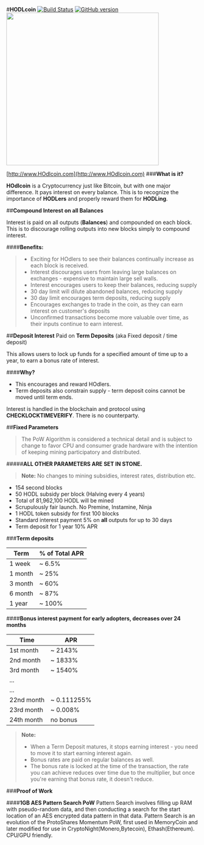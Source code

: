 #**HODLcoin** [![Build Status](https://travis-ci.org/HOdlcoin/HOdlcoin.svg?branch=HODLCoin0.11.3)](https://travis-ci.org/HOdlcoin/HOdlcoin) [![GitHub version](https://badge.fury.io/gh/HOdlcoin%2FHOdlcoin.svg)](https://badge.fury.io/gh/HOdlcoin%2FHOdlcoin)
<img src="http://i.imgur.com/5EAaA7b.png" width="400">

[http://www.HOdlcoin.com](http://www.HOdlcoin.com)
###**What is it?**

**HOdlcoin** is a Cryptocurrency just like Bitcoin, but with one major difference. It pays interest on every balance. This is to recognize the importance of **HODLers** and properly reward them for **HODLing**.

##**Compound Interest on all Balances**

Interest is paid on all outputs (**Balances**) and compounded on each block. This is to discourage rolling outputs into new blocks simply to compound interest.

####**Benefits:**
> -  Exciting for HOdlers to see their balances continually increase as each block is received.
> -  Interest discourages users from leaving large balances on exchanges - expensive to maintain large sell walls.
> -  Interest encourages users to keep their balances, reducing supply
> -  30 day limit will dilute abandoned balances, reducing supply
> -  30 day limit encourages term deposits, reducing supply
> -  Encourages exchanges to trade in the coin, as they can earn interest on customer's deposits
> -  Unconfirmed transactions become more valuable over time, as their inputs continue to earn interest. 

##**Deposit Interest** 
Paid on **Term Deposits** (aka Fixed deposit / time deposit)

This allows users to lock up funds for a specified amount of time up to a year, to earn a bonus rate of interest.  

####**Why?**

 - This encourages and reward HOdlers.
 - Term deposits also constrain supply - term deposit coins cannot be moved until term ends.

Interest is handled in the blockchain and protocol using **CHECKLOCKTIMEVERIFY**. There is no counterparty. 

##**Fixed Parameters**
> The PoW Algorithm is considered a technical detail and is subject to change to favor CPU and consumer grade hardware with the intention of keeping mining participatory and distributed.

#####**ALL OTHER PARAMETERS ARE SET IN STONE.**

> **Note:** No changes to mining subsidies, interest rates, distribution etc.

 - 154 second blocks
 - 50 HODL subsidy per block (Halving every 4 years)
 - Total of 81,962,100 HODL will be mined
 - Scrupulously fair launch. No Premine, Instamine, Ninja
 - 1 HODL token subsidy for first 100 blocks
 - Standard interest payment 5% on **all** outputs for up to 30 days
 - Term deposit for 1 year 10% APR

###**Term deposits**

Term     | % of Total APR
-------- | ---
1 week   | ~ 6.5%
1 month  | ~ 25%
3 month  | ~ 60%
6 month  | ~ 87%
1 year   | ~ 100% 


####**Bonus interest payment for early adopters, decreases over 24 months**

Time     |  APR
-------- | ---
1st month | ~ 2143%
2nd month | ~ 1833%
3rd month | ~ 1540%
...      | 
...      |  
22nd month | ~ 0.111255%
23rd month | ~ 0.008%
24th month | no bonus 

> **Note:**
> 
> - When a Term Deposit matures, it stops earning interest - you need to move it to start earning interest again.
> -  Bonus rates are paid on regular balances as well.
> - The bonus rate is locked at the time of the transaction, the rate you can achieve reduces over time due to the multiplier, but once you're earning that bonus rate, it doesn't reduce.

###**Proof of Work**

####**1GB AES Pattern Search PoW** 
Pattern Search involves filling up RAM with pseudo-random data, and then conducting a search for the start location of an AES encrypted data pattern in that data. Pattern Search is an evolution of the ProtoShares Momentum PoW, first used in MemoryCoin and later modified for use in CryptoNight(Monero,Bytecoin), Ethash(Ethereum).  CPU/GPU friendly.
